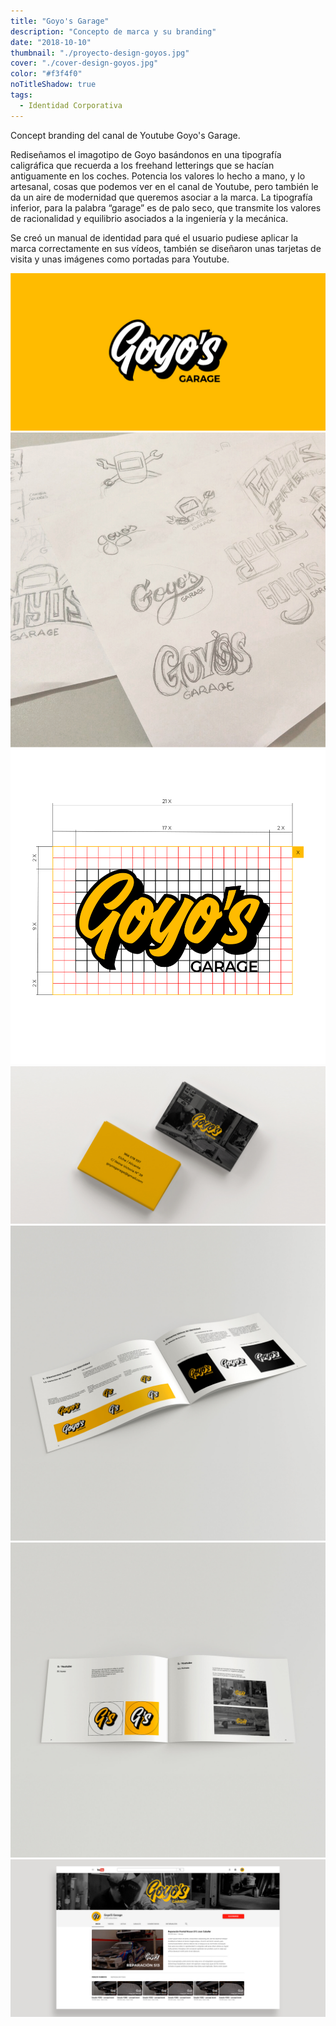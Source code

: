 ```yaml
---
title: "Goyo's Garage"
description: "Concepto de marca y su branding"
date: "2018-10-10"
thumbnail: "./proyecto-design-goyos.jpg"
cover: "./cover-design-goyos.jpg"
color: "#f3f4f0"
noTitleShadow: true
tags:
  - Identidad Corporativa
---
```


Concept branding del canal de Youtube Goyo's Garage.

Rediseñamos el imagotipo de Goyo basándonos en una tipografía caligráfica que recuerda a los freehand letterings que se hacían antiguamente en los coches. Potencia los valores lo hecho a mano, y lo artesanal, cosas que podemos ver en el canal de Youtube, pero también le da un aire de modernidad que queremos asociar a la marca. La tipografía inferior, para la palabra “garage” es de palo seco, que transmite los valores de racionalidad y equilibrio asociados a la ingeniería y la mecánica.

Se creó un manual de identidad para qué el usuario pudiese aplicar la marca correctamente en sus vídeos, también se diseñaron unas tarjetas de visita y unas imágenes como portadas para Youtube.



<hidden>
<img src="goyos garage logotipo.jpg" />
</hidden>
<zoom-image src="goyos garage logotipo.jpg" atl='Logotipo'></zoom-image>

<divide>

<hidden>
<img src="bocetos-logotipo.jpg" />
</hidden>
<zoom-image src="bocetos-logotipo.jpg"  alt='Manual'></zoom-image>

<hidden>
<img src="espacio-seguridad-goyos.png" />
</hidden>
<zoom-image src="espacio-seguridad-goyos.png"  alt='Manual'></zoom-image>

</divide>

<hidden>
<img src="tarjetas-de-visita-goyos.jpg" />
</hidden>
<zoom-image src="tarjetas-de-visita-goyos.jpg"  alt='Tarjetas'></zoom-image>

<divide>

<hidden>
<img src="manual-de-identidad-goyos-01.jpg" />
</hidden>
<zoom-image src="manual-de-identidad-goyos-01.jpg"  alt='Manual'></zoom-image>

<hidden>
<img src="manual-de-identidad-goyos-02.jpg" />
</hidden>
<zoom-image src="manual-de-identidad-goyos-02.jpg"  alt='Manual'></zoom-image>

</divide>

<hidden>
<img src="canal-youtube.jpg" />
</hidden>
<zoom-image src="canal-youtube.jpg"  alt='Tarjetas'></zoom-image>

